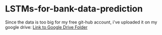 # LSTMs-for-bank-data-prediction

Since the data is too big for my free git-hub account, i've uploaded it on my google drive: [Link to Google Drive Folder](https://drive.google.com/drive/folders/19EhVoCamrSHGUxSZj0GnTWQP8C4Lyibr?usp=sharing)
